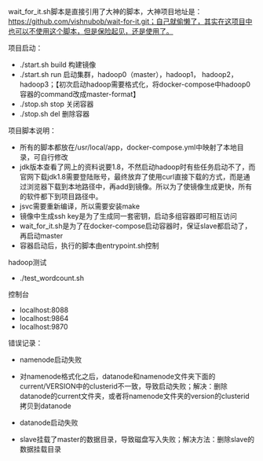 wait_for_it.sh脚本是直接引用了大神的脚本，大神项目地址是：https://github.com/vishnubob/wait-for-it.git；自己就偷懒了，其实在这项目中也可以不使用这个脚本，但是保险起见，还是使用了。

项目启动：
- ./start.sh build 构建镜像
- ./start.sh run 启动集群，hadoop0（master），hadoop1， hadoop2，hadoop3；【初次启动hadoop需要格式化，将docker-compose中hadoop0容器的command改成master-format】
- ./stop.sh stop 关闭容器
- ./stop.sh del 删除容器

项目脚本说明：
- 所有的脚本都放在/usr/local/app，docker-compose.yml中映射了本地目录，可自行修改
- jdk版本查看了网上的资料说要1.8，不然启动hadoop时有些任务启动不了，而官网下载jdk1.8需要登陆账号，最终放弃了使用curl直接下载的方式，而是通过浏览器下载到本地路径中，再add到镜像。所以为了使镜像生成更快，所有的软件都下到项目路径中。
- jsvc需要重新编译，所以需要安装make
- 镜像中生成ssh key是为了生成同一套密钥，启动多组容器即可相互访问
- wait_for_it.sh是为了在docker-compose启动容器时，保证slave都启动了，再启动master
- 容器启动后，执行的脚本由entrypoint.sh控制

hadoop测试
- ./test_wordcount.sh 

控制台
- localhost:8088
- localhost:9864
- localhost:9870

错误记录：
- namenode启动失败
* 对namenode格式化之后，datanode和namenode文件夹下面的current/VERSION中的clusterid不一致，导致启动失败；解决：删除datanode的current文件夹，或者将namenode文件夹的version的clusterid拷贝到datanode

- datanode启动失败
* slave挂载了master的数据目录，导致磁盘写入失败；解决方法：删除slave的数据挂载目录







